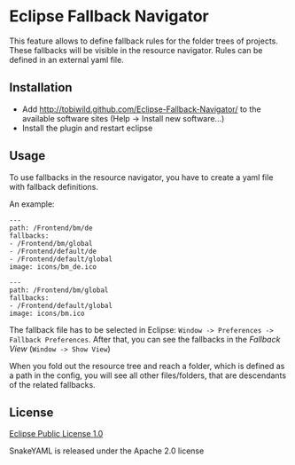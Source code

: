 Eclipse Fallback Navigator
==========================

This feature allows to define fallback rules for the folder trees of projects. These fallbacks will be visible in the resource navigator. Rules can be defined in an external yaml file.

Installation
------------

* Add http://tobiwild.github.com/Eclipse-Fallback-Navigator/ to the available
software sites (Help -> Install new software...)
* Install the plugin and restart eclipse

Usage
-----

To use fallbacks in the resource navigator, you have to create a yaml file with fallback definitions.

An example:

    ---
    path: /Frontend/bm/de
    fallbacks:
    - /Frontend/bm/global
    - /Frontend/default/de
    - /Frontend/default/global
    image: icons/bm_de.ico
    
    ---
    path: /Frontend/bm/global
    fallbacks:
    - /Frontend/default/global
    image: icons/bm.ico

The fallback file has to be selected in Eclipse: `Window -> Preferences -> Fallback Preferences`.
After that, you can see the fallbacks in the *Fallback View* (`Window -> Show View`)

When you fold out the resource tree and reach a folder, which is defined as a path in the config, you will see all other files/folders, that are descendants of the related fallbacks.

License
-------

[Eclipse Public License 1.0](http://www.eclipse.org/legal/epl-v10.html)

SnakeYAML is released under the Apache 2.0 license

